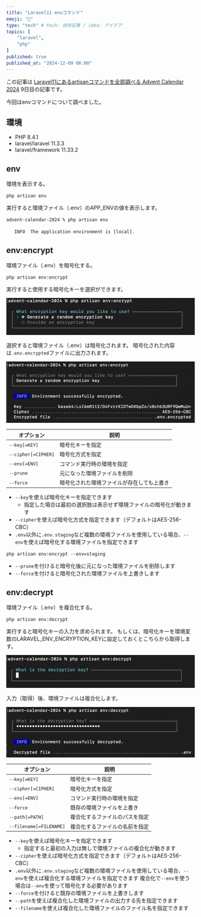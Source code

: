 ```yaml
---
title: "Laravel11 envコマンド"
emoji: "🥭"
type: "tech" # tech: 技術記事 / idea: アイデア
topics: [
    "laravel",
    "php"
]
published: true
published_at: "2024-12-09 06:00"
---
```


この記事は [Laravel11にあるartisanコマンドを全部調べる Advent Calendar 2024](https://adventar.org/calendars/10674) 9日目の記事です。

今回はenvコマンドについて調べました。

## 環境

- PHP 8.4.1
- laravel/laravel 11.3.3
- laravel/framework 11.33.2

## env

環境を表示する。

```
php artisan env
```

実行すると環境ファイル（.env）のAPP_ENVの値を表示します。

```
advent-calendar-2024 % php artisan env   

   INFO  The application environment is [local].
```

## env:encrypt

環境ファイル（.env）を暗号化する。

```
php artisan env:encrypt
```

実行すると使用する暗号化キーを選択ができます。

![](/images/6e155abcd8c1c8/1.png)

選択すると環境ファイル（.env）は暗号化されます。
暗号化された内容は`.env.encrypted`ファイルに出力されます。

![](/images/6e155abcd8c1c8/2.png)

| オプション | 説明 |
| --- | --- |
| `--key[=KEY]` | 暗号化キーを指定 |
| `--cipher[=CIPHER]` | 暗号化方式を指定 |
| `--env[=ENV]` | コマンド実行時の環境を指定 |
| `--prune` | 元になった環境ファイルを削除 |
| `--force` | 暗号化された環境ファイルが存在しても上書き |

- `--key`を使えば暗号化キーを指定できます
  - 指定した場合は最初の選択肢は表示せず環境ファイルの暗号化が動きます
- `--cipher`を使えば暗号化方式を指定できます（デフォルトはAES-256-CBC）
- `.env`以外に`.env.staging`など複数の環境ファイルを使用している場合、`--env`を使えば暗号化する環境ファイルを指定できます
```
php artisan env:encrypt --env=staging
```
- `--prune`を付けると暗号化後に元になった環境ファイルを削除します
- `--force`を付けると暗号化された環境ファイルを上書きします

## env:decrypt

環境ファイル（.env）を複合化する。

```
php artisan env:decrypt
```

実行すると暗号化キーの入力を求められます。
もしくは、暗号化キーを環境変数のLARAVEL_ENV_ENCRYPTION_KEYに設定しておくとこちらから取得します。

![](/images/6e155abcd8c1c8/3.png)

入力（取得）後、環境ファイルは複合化します。

![](/images/6e155abcd8c1c8/4.png)


| オプション | 説明 |
| --- | --- |
| `--key[=KEY]` | 暗号化キーを指定 |
| `--cipher[=CIPHER]` | 暗号化方式を指定 |
| `--env[=ENV]` | コマンド実行時の環境を指定 |
| `--force` | 既存の環境ファイルを上書き |
| `--path[=PATH]` | 複合化するファイルのパスを指定 |
| `--filename[=FILENAME]` | 複合化するファイルの名前を指定 |

- `--key`を使えば暗号化キーを指定できます
  - 指定すると最初の入力は無しで環境ファイルの複合化が動きます
- `--cipher`を使えば暗号化方式を指定できます（デフォルトはAES-256-CBC）
- `.env`以外に`.env.staging`など複数の環境ファイルを使用している場合、`--env`を使えば複合化する環境ファイルを指定できます
複合化で`--env`を使う場合は`--env`を使って暗号化する必要があります
- `--force`を付けると既存の環境ファイルを上書きします
- `--path`を使えば複合化した環境ファイルの出力する先を指定できます
- `--filename`を使えば複合化した環境ファイルのファイル名を指定できます

